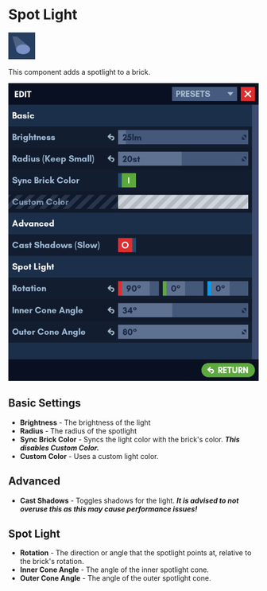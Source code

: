 # Spot Light

![Icon](../images/Components/SpotLight.png)

This component adds a spotlight to a brick.

![Edit Menu](../images/Components/EditMenuSpotLight.png)

## Basic Settings

* **Brightness** - The brightness of the light
* **Radius** - The radius of the spotlight
* **Sync Brick Color** - Syncs the light color with the brick's color. ***This disables Custom Color.***
* **Custom Color** - Uses a custom light color.

## Advanced

* **Cast Shadows** - Toggles shadows for the light. ***It is advised to not overuse this as this may cause performance issues!***

## Spot Light

* **Rotation** - The direction or angle that the spotlight points at, relative to the brick's rotation.
* **Inner Cone Angle** - The angle of the inner spotlight cone.
* **Outer Cone Angle** - The angle of the outer spotlight cone.